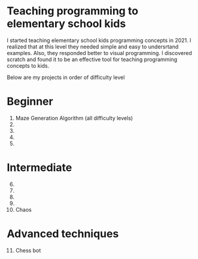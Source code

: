 # Teaching programming to elementary school kids

I started teaching elementary school kids programming concepts in 2021. I realized that at this level they needed simple and easy to undersrtand examples. Also, they responded better to visual programming. I discovered scratch and found it to be an effective tool for teaching programming concepts to kids. 

Below are my projects in order of difficulty level

# Beginner
1. Maze Generation Algorithm (all difficulty levels)
2.
3.
4.
5. 

# Intermediate
6.
7.
8.
9.
10. Chaos

# Advanced techniques

11. Chess bot